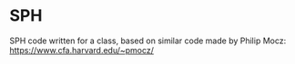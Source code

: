 # SPH

SPH code written for a class, based on similar code made by Philip Mocz:
  https://www.cfa.harvard.edu/~pmocz/
